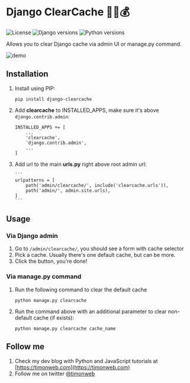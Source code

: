 # Django ClearCache 🤠🧹💰 

![License](https://img.shields.io/pypi/l/django-clearcache)
![Django versions](https://img.shields.io/pypi/djversions/django-clearcache)
![Python versions](https://img.shields.io/pypi/pyversions/django-clearcache)

Allows you to clear Django cache via admin UI or manage.py command.

![demo](https://raw.githubusercontent.com/timonweb/django-clearcache/master/demo.gif)

## Installation

1. Install using PIP:

      ```
      pip install django-clearcache
      ```

2. Add **clearcache** to INSTALLED_APPS, make sure it's above `django.contrib.admin`:

      ```
      INSTALLED_APPS += [
          ...
          'clearcache',
          'django.contrib.admin',
          ...
      ]
      ```

3. Add url to the main **urls.py** right above root admin url:
   
       ```
       urlpatterns = [
           path('admin/clearcache/', include('clearcache.urls')),
           path('admin/', admin.site.urls),
       ]
       ```

## Usage

### Via Django admin

1. Go to `/admin/clearcache/`, you should see a form with cache selector
2. Pick a cache. Usually there's one default cache, but can be more.
3. Click the button, you're done!

### Via manage.py command

1. Run the following command to clear the default cache

      ```
      python manage.py clearcache
      ```

2. Run the command above with an additional parameter to clear non-default cache (if exists):

      ```
      python manage.py clearcache cache_name
      ```

## Follow me

1. Check my dev blog with Python and JavaScript tutorials at [https://timonweb.com](https://timonweb.com)
2. Follow me on twitter [@timonweb](https://twitter.com/timonweb)
